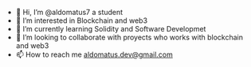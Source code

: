 - 👋 Hi, I’m @aldomatus7 a student
- 👀 I’m interested in Blockchain and web3
- 🌱 I’m currently learning Solidity and Software Developmet
- 💞️ I’m looking to collaborate with proyects who works with blockchain and web3
- 📫 How to reach me aldomatus.dev@gmail.com

<!---
aldoMatus7/aldoMatus7 is a ✨ special ✨ repository because its `README.md` (this file) appears on your GitHub profile.
You can click the Preview link to take a look at your changes.
--->
